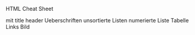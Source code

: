 HTML Cheat Sheet

mit  title
header
Ueberschriften
unsortierte Listen
numerierte Liste
Tabelle
Links
Bild